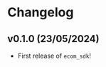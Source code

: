 # Changelog

<!--next-version-placeholder-->

## v0.1.0 (23/05/2024)

- First release of `ecom_sdk`!